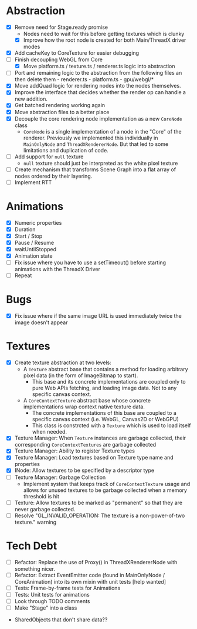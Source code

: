 # Abstraction

- [x] Remove need for Stage.ready promise
  - Nodes need to wait for this before getting textures which is clunky
  - [x] Improve how the root node is created for both Main/ThreadX driver modes
- [x] Add cacheKey to CoreTexture for easier debugging
- [ ] Finish decoupling WebGL from Core
  - [x] Move platform.ts / texture.ts / renderer.ts logic into abstraction
- [ ] Port and remaining logic to the abstraction from the following files an
      then delete them - renderer.ts - platform.ts - gpu/webgl/\*
- [x] Move addQuad logic for rendering nodes into the nodes themselves.
- [x] Improve the interface that decides whether the render op can handle a new
      addition.
- [x] Get batched rendering working again
- [x] Move abstraction files to a better place
- [x] Decouple the core rendering node implementation as a new `CoreNode` class
  - `CoreNode` is a single implementation of a node in the "Core" of the
    renderer. Previously we implemented this individually in `MainOnlyNode` and
    `ThreadXRendererNode`. But that led to some limitations and duplication of
    code.
- [ ] Add support for `null` texture
  - `null` texture should just be interpreted as the white pixel texture
- [ ] Create mechanism that transforms Scene Graph into a flat array of nodes
      ordered by their layering.
- [ ] Implement RTT

# Animations

- [x] Numeric properties
- [x] Duration
- [x] Start / Stop
- [x] Pause / Resume
- [x] waitUntilStopped
- [x] Animation state
- [ ] Fix issue where you have to use a setTimeout() before starting animations with the ThreadX Driver
- [ ] Repeat

# Bugs

- [x] Fix issue where if the same image URL is used immediately twice the image doesn't appear

# Textures

- [x] Create texture abstraction at two levels:
  - A `Texture` abstract base that contains a method for loading arbitrary pixel
    data (in the form of ImageBitmap to start).
    - This base and its concrete implementations are coupled only to pure Web
      APIs fetching, and loading image data. Not to any specific canvas context.
  - A `CoreContextTexture` abstract base whose concrete implementations wrap
    context native texture data.
    - The concrete implementations of this base are coupled to a specific
      canvas context (i.e. WebGL, Canvas2D or WebGPU)
    - This class is constrcted with a `Texture` which is used to load itself
      when needed.
- [x] Texture Manager: When `Texture` instances are garbage collected, their
      corresponding `CoreContextTextures` are garbage collected
- [x] Texture Manager: Ability to register Texture types
- [x] Texture Manager: Load textures based on Texture type name and properties
- [x] INode: Allow textures to be specified by a descriptor type
- [ ] Texture Manager: Garbage Collection
  - Implement system that keeps track of `CoreContextTexture` usage and allows
    for unused textures to be garbage collected when a memory threshold is hit
- [ ] Texture: Allow textures to be marked as "permanent" so that they are never
      garbage collected.
- [ ] Resolve "GL_INVALID_OPERATION: The texture is a non-power-of-two texture." warning

# Tech Debt

- [ ] Refactor: Replace the use of Proxy() in ThreadXRendererNode with something nicer.
- [ ] Refactor: Extract EventEmitter code (found in MainOnlyNode / CoreAnimation) into its own mixin
      with unit tests [help wanted]
- [ ] Tests: Frame-by-frame tests for Animations
- [ ] Tests: Unit tests for animations
- [ ] Look through TODO comments
- [ ] Make "Stage" into a class

- SharedObjects that don't share data??
